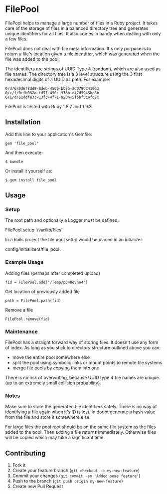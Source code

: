 # FilePool

FilePool helps to manage a large number of files in a Ruby project. It
takes care of the storage of files in a balanced directory tree and
generates unique identifiers for all files. It also comes in handy
when dealing with only a few files.

FilePool does not deal with file meta information. It's only purpose
is to return a file's location given a file identifier, which was
generated when the file was added to the pool.

The identifiers are strings of UUID Type 4 (random), which are also
used as file names. The directory tree is a 3 level structure using
the 3 first hexadecimal digits of a UUID as path. For example:

    0/d/6/0d6f8dd9-8deb-4500-bb85-2d0796241963
    0/c/f/0cfb082a-fd57-490c-978b-e47d5948bc8b
    6/1/d/61ddfe33-13f3-4f71-9234-5fbbf5c4fc2c

FilePool is tested with Ruby 1.8.7 and 1.9.3.

## Installation

Add this line to your application's Gemfile:

    gem 'file_pool'

And then execute:

    $ bundle

Or install it yourself as:

    $ gem install file_pool

## Usage

### Setup
The root path and optionally a Logger must be defined:

  FilePool.setup '/var/lib/files'

In a Rails project the file pool setup would be placed in an intializer:

  config/initializers/file_pool.

### Example Usage

Adding files (perhaps after completed upload)

    fid = FilePool.add('/Temp/p348dvhn4')

Get location of previously added file

    path = FilePool.path(fid)

Remove a file

    FilePool.remove(fid)

### Maintenance

FilePool has a straight forward way of storing files. It doesn't use
any form of index. As long as you stick to directory structure
outlined above you can:

* move the entire pool somewhere else
* split the pool using symbolic links or mount points to remote file systems
* merge file pools by copying them into one

There is no risk of overwriting, because UUID type 4 file names are
unique. (up to an extremely small collision probability).

### Notes

Make sure to store the generated file identifiers safely. There is no
way of identifying a file again when it's ID is lost. In doubt generate a hash
value from the file and store it somewhere else.

For large files the pool root should be on the same file system as the files
added to the pool. Then adding a file returns immediately. Otherwise
files will be copied which may take a significant time.

## Contributing

1. Fork it
2. Create your feature branch (`git checkout -b my-new-feature`)
3. Commit your changes (`git commit -am 'Added some feature'`)
4. Push to the branch (`git push origin my-new-feature`)
5. Create new Pull Request
